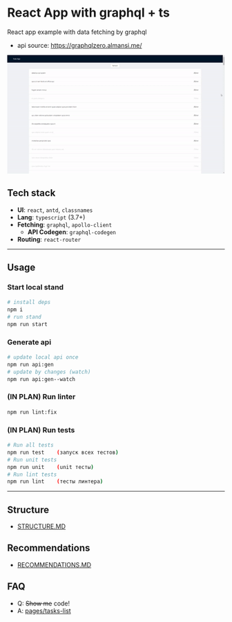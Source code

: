 # React App with graphql + ts

React app example with data fetching by graphql

- api source: https://graphqlzero.almansi.me/

![demo.gif](./demo.gif)

## Tech stack
- **UI**: `react`, `antd`, `classnames`
- **Lang**: `typescript` (3.7+)
- **Fetching**: `graphql`, `apollo-client`
   - **API Codegen**: `graphql-codegen`
- **Routing**: `react-router`

---

## Usage

### Start local stand

```bash
# install deps
npm i
# run stand
npm run start
```

### Generate api
```bash
# update local api once
npm run api:gen
# update by changes (watch)
npm run api:gen--watch
```

### (IN PLAN) Run linter
```bash
npm run lint:fix
```

### (IN PLAN) Run tests
```bash
# Run all tests
npm run test    (запуск всех тестов)
# Run unit tests
npm run unit    (unit тесты)
# Run lint tests
npm run lint    (тесты линтера)
```

---

## Structure

- [STRUCTURE.MD](/STRUCTURE.md)

## Recommendations

- [RECOMMENDATIONS.MD](/RECOMMENDATIONS.md)

## FAQ

- Q: ~~Show me~~ code!
- A: [pages/tasks-list](https://github.com/martis-git/example-graphql-react-typescript/blob/dev/src/pages/tasks-list/index.tsx)
